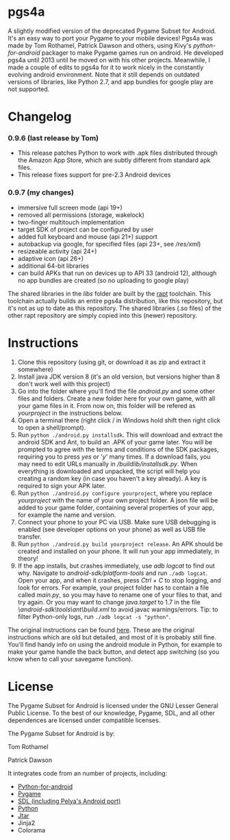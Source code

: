 # pgs4a
A slightly modified version of the deprecated Pygame Subset for Android. It's an easy way to port your Pygame to your mobile devices!
Pgs4a was made by Tom Rothamel, Patrick Dawson and others, using Kivy's *python-for-android* packager to make Pygame games run on android.
He developed pgs4a until 2013 until he moved on with his other projects.
Meanwhile, I made a couple of edits to pgs4a for it to work nicely in the constantly evolving android environment. Note that it still depends on outdated versions of libraries, like Python 2.7, and app bundles for google play are not supported.

# Changelog

### 0.9.6 (last release by Tom)
* This release patches Python to work with .apk files distributed through the Amazon App Store, which are subtly different from standard apk files.
* This release fixes support for pre-2.3 Android devices

### 0.9.7 (my changes)
* immersive full screen mode (api 19+)
* removed all permissions (storage, wakelock)
* two-finger multitouch implementation
* target SDK of project can be configured by user
* added full keyboard and mouse (api 21+) support
* autobackup via google, for specified files (api 23+, see */res/xml*)
* resizeable activity (api 24+)
* adaptive icon (api 26+)
* additional 64-bit libraries
* can build APKs that run on devices up to API 33 (android 12), although no app bundles are created (so no uploading to google play)

The shared libraries in the *libs* folder are built by the [rapt](https://github.com/startgridsrc/rapt) toolchain. This toolchain actually builds an entire pgs4a distribution, like this repository, but it's not as up to date as this repository. The shared libraries (.so files) of the other rapt repository are simply copied into this (newer) repository. 

# Instructions
1. Clone this repository (using git, or download it as zip and extract it somewhere)
1. Install java JDK version 8 (it's an old version, but versions higher than 8 don't work well with this project)
1. Go into the folder where you'll find the file *android.py* and some other files and folders. Create a new folder here for your own game, with all your game files in it. From now on, this folder will be refered as *yourproject* in the instructions below.
1. Open a terminal there (right click / in Windows hold shift then right click to open a shell/prompt).
1. Run `python ./android.py installsdk`. This will download and extract the android SDK and Ant, to build an .APK of your game later. You will be prompted to agree with the terms and conditions of the SDK packages, requiring you to press *yes* or '*y*' many times. If a download fails, you may need to edit URLs manually in */buildlib/installsdk.py*. When everything is downloaded and unpacked, the script will help you creating a random key (in case you haven't a key already). A key is required to sign your APK later.
1. Run `python ./android.py configure yourproject`, where you replace *yourproject* with the name of your own project folder. A json file will be added to your game folder, containing several properties of your app, for example the name and version.
1. Connect your phone to your PC via USB. Make sure USB debugging is enabled (see developer options on your phone) as well as USB file transfer.
1. Run `python ./android.py build yourproject release`. An APK should be created and installed on your phone. It will run your app immediately, in theory!
1. If the app installs, but crashes immediately, use *adb logcat* to find out why. Navigate to *android-sdk/platform-tools* and run `./adb logcat`. Open your app, and when it crashes, press *Ctrl + C* to stop logging, and look for errors. For example, your project folder has to contain a file called *main.py*, so you may have to rename one of your files to that, and try again. Or you may want to change *java.target* to 1.7 in the file *\android-sdk\tools\ant\build.xml* to avoid javac warnings/errors. Tip: to filter Python-only logs, run `./adb logcat -s "python"`.

The original instructions can be found [here](https://github.com/startgridsrc/rapt/blob/master/doc/android-packaging.rst).
These are the original instructions which are old but detailed, and most of it is probably still fine. You'll find handy info on using the android module in Python, for example to make your game handle the back button, and detect app switching (so you know when to call your savegame function).

# License
The Pygame Subset for Android is licensed under the GNU Lesser General Public License. To the best of our knowledge, Pygame, SDL, and all other dependences are licensed under compatible licenses.

The Pygame Subset for Android is by:

Tom Rothamel

Patrick Dawson

It integrates code from an number of projects, including:

* [Python-for-android](https://github.com/kivy/python-for-android)
* [Pygame](https://www.pygame.org/news)
* [SDL (including Pelya's Android port)](https://github.com/pelya/commandergenius)
* [Python](https://www.python.org/)
* [Jtar](https://github.com/kamranzafar/jtar)
* Jinja2
* Colorama
